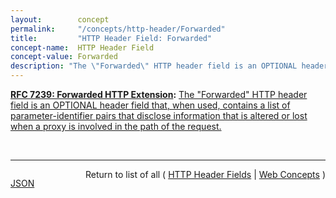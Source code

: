```yaml
---
layout:        concept
permalink:     "/concepts/http-header/Forwarded"
title:         "HTTP Header Field: Forwarded"
concept-name:  HTTP Header Field
concept-value: Forwarded
description: "The \"Forwarded\" HTTP header field is an OPTIONAL header field that, when used, contains a list of parameter-identifier pairs that disclose information that is altered or lost when a proxy is involved in the path of the request."
---
```


**[RFC 7239: Forwarded HTTP Extension](/specs/IETF/RFC/7239 "This document defines an HTTP extension header field that allows proxy components to disclose information lost in the proxying process, for example, the originating IP address of a request or IP address of the proxy on the user-agent-facing interface. In a path of proxying components, this makes it possible to arrange it so that each subsequent component will have access to, for example, all IP addresses used in the chain of proxied HTTP requests. This document also specifies guidelines for a proxy administrator to anonymize the origin of a request."):** [The "Forwarded" HTTP header field is an OPTIONAL header field that, when used, contains a list of parameter-identifier pairs that disclose information that is altered or lost when a proxy is involved in the path of the request.](http://tools.ietf.org/html/rfc7239#section-4 "Read documentation for HTTP Header Field &#34;Forwarded&#34;")

<br/>
<hr/>

<p style="float : left"><a href="./Forwarded.json" title="JSON representing this particular Web Concept value">JSON</a></p>
<p style="text-align: right">Return to list of all ( <a href="../http-headers">HTTP Header Fields</a> | <a href="../">Web Concepts</a> )</p>
